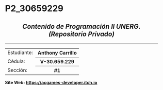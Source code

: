 # P2_30659229
<h2 align="center"><i>Contenido de Programación II UNERG. (Repositorio Privado)</i></h2>
<hr>
<table>
  <tr>
    <td>Estudiante: </td>
    <th>Anthony Carrillo</th>
  </tr>
  <tr>
    <td>Cédula: </td>
    <th>V-30.659.229</th>
  </tr>
  <tr>
    <td>Sección: </td>
    <th>#1</th>
  </tr>
</table>
<p><b>Site Web: <a target="_blank" href="https://acgames-developer.itch.io">https://acgames-developer.itch.io</b></p>